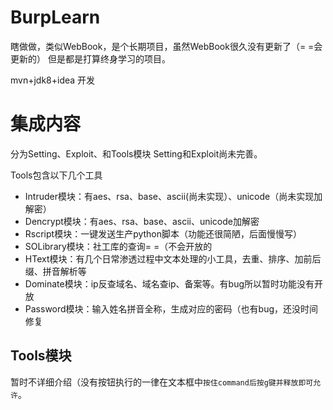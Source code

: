 # BurpLearn
瞎做做，类似WebBook，是个长期项目，虽然WebBook很久没有更新了（= =会更新的）
但是都是打算终身学习的项目。

mvn+jdk8+idea 开发

# 集成内容

分为Setting、Exploit、和Tools模块
Setting和Exploit尚未完善。

Tools包含以下几个工具
- Intruder模块：有aes、rsa、base、ascii(尚未实现）、unicode（尚未实现加解密）
- Dencrypt模块：有aes、rsa、base、ascii、unicode加解密
- Rscript模块：一键发送生产python脚本（功能还很简陋，后面慢慢写）
- SOLibrary模块：社工库的查询= =（不会开放的
- HText模块：有几个日常渗透过程中文本处理的小工具，去重、排序、加前后缀、拼音解析等
- Dominate模块：ip反查域名、域名查ip、备案等。有bug所以暂时功能没有开放
- Password模块：输入姓名拼音全称，生成对应的密码（也有bug，还没时间修复

## Tools模块

暂时不详细介绍（没有按钮执行的一律在文本框中`按住command后按g键并释放即可允许`。
